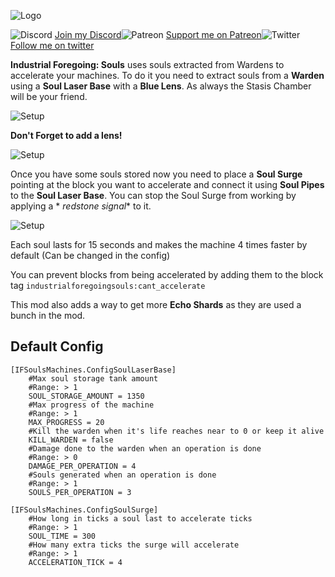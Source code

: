 ![Logo](https://i.imgur.com/kQtCOE8.png)

![Discord](https://imgur.com/A7U3oXE.png) [Join my Discord](https://discord.gg/4tPfwjn)![Patreon](https://imgur.com/m9xyJSE.png) [Support me on Patreon](https://www.patreon.com/buuz135)![Twitter](https://imgur.com/A7U3oXE.png) [Follow me on twitter](https://twitter.com/Buuz135mods)

<strong>Industrial Foregoing: Souls</strong> uses souls extracted from Wardens to accelerate your machines. To do it you
need to extract souls from a <strong>Warden</strong> using a <strong>Soul Laser Base</strong> with a **Blue Lens**. As
always the Stasis Chamber will be your friend.

![Setup](https://i.imgur.com/oxRZtIm.gif)

**Don't Forget to add a lens!**

![Setup](https://i.imgur.com/FECPKSB.gif)

Once you have some souls stored now you need to place a **Soul Surge** pointing at the block you want to accelerate and
connect it using **Soul Pipes** to the **Soul Laser Base**. You can stop the Soul Surge from working by applying a *
*redstone signal** to it.

![Setup](https://imgur.com/vKGRR6G.png)

Each soul lasts for 15 seconds and makes the machine 4 times faster by default (Can be changed in the config)

You can prevent blocks from being accelerated by adding them to the block tag `industrialforegoingsouls:cant_accelerate`

This mod also adds a way to get more **Echo Shards** as they are used a bunch in the mod.

## Default Config

	[IFSoulsMachines.ConfigSoulLaserBase]
		#Max soul storage tank amount
		#Range: > 1
		SOUL_STORAGE_AMOUNT = 1350
		#Max progress of the machine
		#Range: > 1
		MAX_PROGRESS = 20
		#Kill the warden when it's life reaches near to 0 or keep it alive
		KILL_WARDEN = false
		#Damage done to the warden when an operation is done
		#Range: > 0
		DAMAGE_PER_OPERATION = 4
		#Souls generated when an operation is done
		#Range: > 1
		SOULS_PER_OPERATION = 3

	[IFSoulsMachines.ConfigSoulSurge]
		#How long in ticks a soul last to accelerate ticks
		#Range: > 1
		SOUL_TIME = 300
		#How many extra ticks the surge will accelerate
		#Range: > 1
		ACCELERATION_TICK = 4


